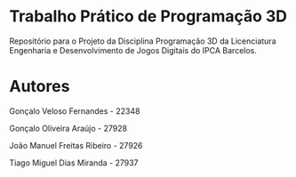 # Trabalho Prático de Programação 3D

Repositório para o Projeto da Disciplina Programação 3D da Licenciatura Engenharia e Desenvolvimento de Jogos Digitais do IPCA Barcelos.

# Autores

Gonçalo Veloso Fernandes - 22348

Gonçalo Oliveira Araújo - 27928

João Manuel Freitas Ribeiro - 27926

Tiago Miguel Dias Miranda - 27937
